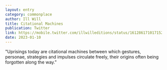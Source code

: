 ```yaml
---
layout: entry
category: commonplace
author: Ill Will
title: Citational Machines
publication: Twitter
link: https://mobile.twitter.com/illwilleditions/status/1612861710171525121
date: 2023-01-10
---
```


"Uprisings today are citational machines between which gestures, personae, strategies and impulses circulate freely, their origins often being forgotten along the way."
